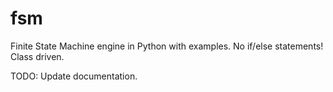 # fsm
Finite State Machine engine in Python with examples. No if/else statements! Class driven.

TODO: Update documentation.
